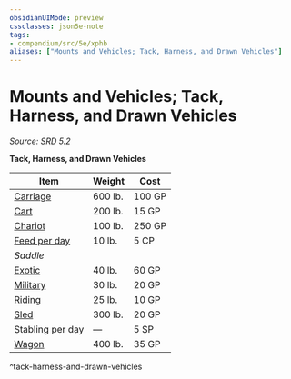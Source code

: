```yaml
---
obsidianUIMode: preview
cssclasses: json5e-note
tags:
- compendium/src/5e/xphb
aliases: ["Mounts and Vehicles; Tack, Harness, and Drawn Vehicles"]
---
```

# Mounts and Vehicles; Tack, Harness, and Drawn Vehicles
*Source: SRD 5.2* 

**Tack, Harness, and Drawn Vehicles**

| Item | Weight | Cost |
|------|--------|------|
| [Carriage](carriage-xphb.md) | 600 lb. | 100 GP |
| [Cart](cart-xphb.md) | 200 lb. | 15 GP |
| [Chariot](chariot-xphb.md) | 100 lb. | 250 GP |
| [Feed per day](feed-per-day-xphb.md) | 10 lb. | 5 CP |
| *Saddle* |
| [Exotic](exotic-saddle-xphb.md) | 40 lb. | 60 GP |
| [Military](military-saddle-xphb.md) | 30 lb. | 20 GP |
| [Riding](riding-saddle-xphb.md) | 25 lb. | 10 GP |
| [Sled](sled-xphb.md) | 300 lb. | 20 GP |
| Stabling per day | — | 5 SP |
| [Wagon](wagon-xphb.md) | 400 lb. | 35 GP |
^tack-harness-and-drawn-vehicles